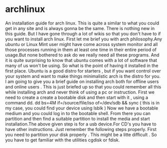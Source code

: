 archlinux
=========

An installation guide for arch linux. This is quite a similar to what you could get in any site and is always gonna be the same. There is nothing new in this guide. But I have gone through a lot of wikis so that you don't have to if you want to install arch linux. 
                    First let me brief you with arch philosophy.Any ubuntu or Linux Mint user might have come across system monitor and all those processes running in them at least one time in their entire period of usage.But none bothered to ask do we really need all these programs. And it is quite surprising to know that ubuntu comes with a lot of software that many of us won't be using. So what is the point of having it installed in the first place. Ubuntu is a good distro for starters , but if you want control over your system and want to make things minimalistic arch is the distro for you.
                    I am going to give you a brief guide on installing arch both for offline users and online users . This is just briefed up so that you could remember all this while installing arch and never think of using a pc or instruction.
First we need to create a create a bootable disk and then start with it , using a command dd.
dd bs=4M if=/source/file/iso of=/dev/sdb && sync ( this is in my case, you could find your device using lsblk )
Now we have a bootable medium and you could log in to the bootable shell. From there you can partition and then find a suitable partition to install the media and start installation.The above given step is for a usb device.For CD's you have to have other instructions.
                    Just remember the following steps properly. First you need to partition your disk properly . This might be a litte difficult . So you have to get familiar with the utilities cgdisk or fdisk.
